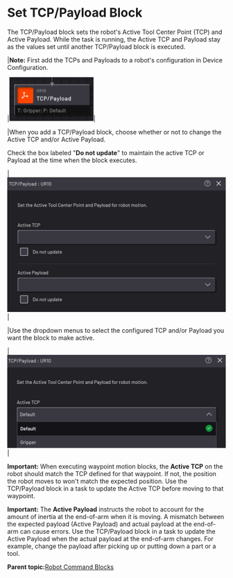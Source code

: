 # Set TCP/Payload Block

The TCP/Payload block sets the robot's Active Tool Center Point \(TCP\) and Active Payload. While the task is running, the Active TCP and Payload stay as the values set until another TCP/Payload block is executed.

|**Note:** First add the TCPs and Payloads to a robot's configuration in Device Configuration.

|![](../Images/TaskCanvasBlockGlossary/Robot-TCPAndPayload-Block.png)|

|When you add a TCP/Payload block, choose whether or not to change the Active TCP and/or Active Payload.

Check the box labeled "**Do not update**" to maintain the active TCP or Payload at the time when the block executes.

|![](../Images/TaskCanvasBlockGlossary/Robot-TCPAndPayload-Settings.png)|

|Use the dropdown menus to select the configured TCP and/or Payload you want the block to make active.

|![](../Images/TaskCanvasBlockGlossary/Robot-TCPAndPayload-Settings-TCPDropdown.png)|

**Important:** When executing waypoint motion blocks, the **Active TCP** on the robot should match the TCP defined for that waypoint. If not, the position the robot moves to won't match the expected position. Use the TCP/Payload block in a task to update the Active TCP before moving to that waypoint.

**Important:** The **Active Payload** instructs the robot to account for the amount of inertia at the end-of-arm when it is moving. A mismatch between the expected payload \(Active Payload\) and actual payload at the end-of-arm can cause errors. Use the TCP/Payload block in a task to update the Active Payload when the actual payload at the end-of-arm changes. For example, change the payload after picking up or putting down a part or a tool.

**Parent topic:**[Robot Command Blocks](../TaskCanvasBlockGlossary/Robot-Overview.md)

